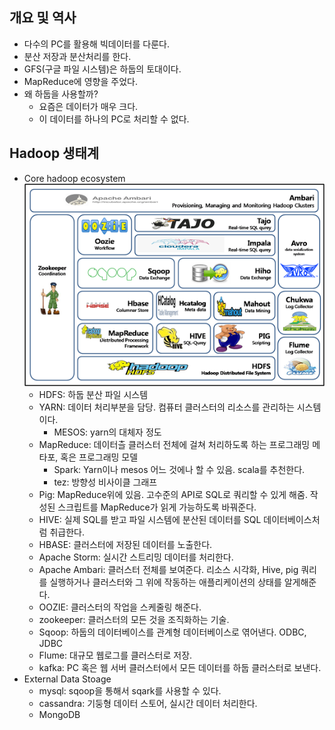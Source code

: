 ## 개요 및 역사
- 다수의 PC를 활용해 빅데이터를 다룬다.
- 분산 저장과 분산처리를 한다.
- GFS(구글 파일 시스템)은 하둡의 토대이다.
- MapReduce에 영향을 주었다.
- 왜 하둡을 사용할까?
    - 요즘은 데이터가 매우 크다.
    - 이 데이터를 하나의 PC로 처리할 수 없다.
## Hadoop 생태계

- Core hadoop ecosystem
    ![alt text](image/1/image.png)
    - HDFS: 하둡 분산 파일 시스템
    - YARN: 데이터 처리부분을 담당. 컴퓨터 클러스터의 리소스를 관리하는 시스템이다.
        - MESOS: yarn의 대체자 정도
    - MapReduce: 데이터츨 클러스터 전체에 걸쳐 처리하도록 하는 프로그래밍 메타포, 혹은 프로그래밍 모델
        - Spark: Yarn이나 mesos 어느 것에나 할 수 있음. scala를 추천한다. 
        - tez: 방향성 비사이클 그래프
    - Pig: MapReduce위에 있음. 고수준의 API로 SQL로 쿼리할 수 있게 해줌. 작성된 스크립트를 MapReduce가 읽게 가능하도록 바꿔준다.
    - HIVE: 실제 SQL를 받고 파일 시스템에 분산된 데이터를 SQL 데이터베이스처럼 취급한다.
    - HBASE: 클러스터에 저장된 데이터를 노출한다. 
    - Apache Storm: 실시간 스트리밍 데이터를 처리한다. 
    - Apache Ambari: 클러스터 전체를 보여준다. 리소스 시각화, Hive, pig 쿼리를 실행하거나 클러스터와 그 위에 작동하는 애플리케이션의 상태를 알게해준다.
    - OOZIE: 클러스터의 작업을 스케줄링 해준다.
    - zookeeper: 클러스터의 모든 것을 조직화하는 기술.
    - Sqoop: 하둡의 데이터베이스를 관계형 데이터베이스로 엮어낸다. ODBC, JDBC
    - Flume: 대규모 웹로그를 클러스터로 저장.
    - kafka: PC 혹은 웹 서버 클러스터에서 모든 데이터를 하둡 클러스터로 보낸다.
- External Data Stoage
    - mysql: sqoop을 통해서 sqark를 사용할 수 있다.
    - cassandra: 기둥형 데이터 스토어, 실시간 데이터 처리한다.
    - MongoDB